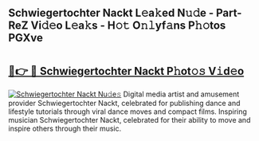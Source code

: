 ## Schwiegertochter Nackt L𝚎a𝚔ed N𝚞𝚍e - Part-ReZ Vi𝚍𝚎o L𝚎a𝚔s - H𝚘𝚝 O𝚗𝚕yf𝚊ns P𝚑𝚘tos PGXve

# <h2><a href="http://kfa9a3f.oniu.top/?m=Schwiegertochter+Nackt">🔗👉 🔴 Schwiegertochter Nackt P𝚑ot𝚘𝚜 V𝚒d𝚎o</a></h2>

[![Schwiegertochter Nackt Nu𝚍e𝚜](https://i.imgur.com/0qMVB7G.gif)](http://kfa9a3f.oniu.top/?m=Schwiegertochter+Nackt)
Digital media artist and amusement provider Schwiegertochter Nackt, celebrated for publishing dance and lifestyle tutorials through viral dance moves and compact films. Inspiring musician Schwiegertochter Nackt, celebrated for their ability to move and inspire others through their music.  
